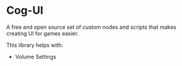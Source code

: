 # Cog-UI
 
A free and open source set of custom nodes and scripts that makes creating UI for games easier.

This library helps with:
- Volume Settings
